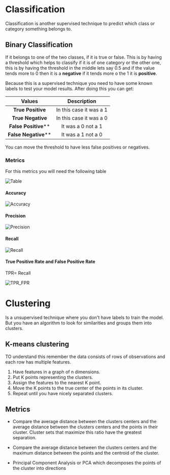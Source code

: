 # Classification
Classification is another supervised technique to predict which class or category something belongs to. 

## Binary Classification
If it belongs to one of the two classes, if it is true or false. This is by having a threshold which helps to classify if it is of one category or the other one,
this is by having the threshold in the middle lets say 0.5 and if the value tends more to 0 then it is a **negative** if it tends more o the 1 it is **positive**.

Because this is a supervised technique you need to have some known labels to test your model results. After doing this you can get:

| Values 				  |Description			  |
| :---:                   |:---:  				  |
| **True Positive**       |In this case it was a 1|
| **True Negative**       |In this case it was a 0| 
| **False Positive****    |It was a 0 not a 1     |	
| **False Negative****    |It was a 1 not a 0     |	

You can move the threshold to have less false positives or negatives. 

### Metrics

For this metrics you will need the following table

![Table](https://github.com/Gomezrbz/Data-Science/tree/master/Introduction%20to%20Data%20Science/Images/Table.png)

#### Accuracy

![Accuracy](https://github.com/Gomezrbz/Data-Science/tree/master/Introduction%20to%20Data%20Science/Images/Accuracy.png)

#### Precision

![Precision](https://github.com/Gomezrbz/Data-Science/tree/master/Introduction%20to%20Data%20Science/Images/Precision.png)

#### Recall

![Recall](https://github.com/Gomezrbz/Data-Science/tree/master/Introduction%20to%20Data%20Science/Images/Recall.png)

#### True Positive Rate and False Positive Rate
TPR= Recall

![TPR_FPR](https://github.com/Gomezrbz/Data-Science/tree/master/Introduction%20to%20Data%20Science/Images/TPR_FPR.png)

# Clustering
Is a unsupervised technique where you don't have labels to train the model. But you have an algorithm to look for similarities and groups them into clusters.

## K-means clustering
TO understand this remember the data consists of rows of observations and each row has multiple features. 

1. Have features in a graph of n dimensions.
2. Put K points representing the clusters.
3. Assign the features to the nearest K point.
4. Move the K points to the true center of the points in its cluster.
5. Repeat until you have nicely separated clusters.

## Metrics

- Compare the average distance between the clusters centers and the average distance between the clusters centers and the points in their cluster.
Cluster sets that maximize this ratio have the greatest separation.

- Compare the average distance between the clusters centers and the maximum distance between the points and the centroid of the cluster.

- Principal Component Analysis or PCA which decomposes the points of the cluster into directions




